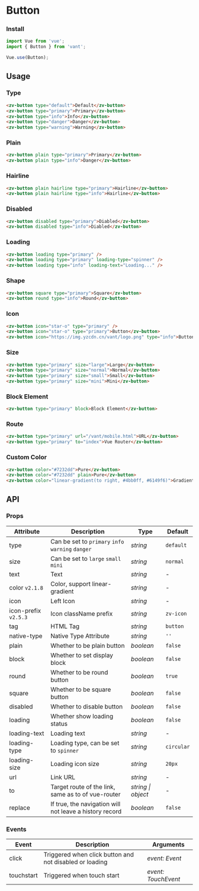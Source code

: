 # Button

### Install

```js
import Vue from 'vue';
import { Button } from 'vant';

Vue.use(Button);
```

## Usage

### Type

```html
<zv-button type="default">Default</zv-button>
<zv-button type="primary">Primary</zv-button>
<zv-button type="info">Info</zv-button>
<zv-button type="danger">Danger</zv-button>
<zv-button type="warning">Warning</zv-button>
```

### Plain

```html
<zv-button plain type="primary">Primary</zv-button>
<zv-button plain type="info">Danger</zv-button>
```

### Hairline

```html
<zv-button plain hairline type="primary">Hairline</zv-button>
<zv-button plain hairline type="info">Hairline</zv-button>
```

### Disabled

```html
<zv-button disabled type="primary">Diabled</zv-button>
<zv-button disabled type="info">Diabled</zv-button>
```

### Loading

```html 
<zv-button loading type="primary" />
<zv-button loading type="primary" loading-type="spinner" />
<zv-button loading type="info" loading-text="Loading..." />
```

### Shape

```html 
<zv-button square type="primary">Square</zv-button>
<zv-button round type="info">Round</zv-button>
```

### Icon

```html 
<zv-button icon="star-o" type="primary" />
<zv-button icon="star-o" type="primary">Button</zv-button>
<zv-button icon="https://img.yzcdn.cn/vant/logo.png" type="info">Button</zv-button>
```

### Size

```html 
<zv-button type="primary" size="large">Large</zv-button>
<zv-button type="primary" size="normal">Normal</zv-button>
<zv-button type="primary" size="small">Small</zv-button>
<zv-button type="primary" size="mini">Mini</zv-button>
```

### Block Element

```html
<zv-button type="primary" block>Block Element</zv-button>
```

### Route

```html
<zv-button type="primary" url="/vant/mobile.html">URL</zv-button>
<zv-button type="primary" to="index">Vue Router</zv-button>
```

### Custom Color

```html
<zv-button color="#7232dd">Pure</zv-button>
<zv-button color="#7232dd" plain>Pure</zv-button>
<zv-button color="linear-gradient(to right, #4bb0ff, #6149f6)">Gradient</zv-button>
```

## API

### Props

| Attribute | Description | Type | Default |
|------|------|------|------|
| type | Can be set to `primary` `info` `warning` `danger` | *string* | `default` |
| size | Can be set to `large` `small` `mini` | *string* | `normal` |
| text | Text | *string* | - |
| color `v2.1.8` | Color, support linear-gradient | *string* | - |
| icon | Left Icon | *string* | - |
| icon-prefix `v2.5.3` | Icon className prefix | *string* | `zv-icon` |
| tag | HTML Tag | *string* | `button` |
| native-type | Native Type Attribute | *string* | `''` |
| plain | Whether to be plain button | *boolean* | `false` |
| block | Whether to set display block | *boolean* | `false` |
| round | Whether to be round button | *boolean* | `true` |
| square | Whether to be square button | *boolean* | `false` |
| disabled | Whether to disable button | *boolean* | `false` |
| loading | Whether show loading status | *boolean* | `false` |
| loading-text | Loading text | *string* | - |
| loading-type | Loading type, can be set to `spinner` | *string* | `circular` |
| loading-size | Loading icon size | *string* | `20px` |
| url | Link URL | *string* | - |
| to | Target route of the link, same as to of vue-router | *string \| object* | - |
| replace | If true, the navigation will not leave a history record | *boolean* | `false` |

### Events

| Event | Description | Arguments |
|------|------|------|
| click | Triggered when click button and not disabled or loading | *event: Event* |
| touchstart | Triggered when touch start | *event: TouchEvent* |
